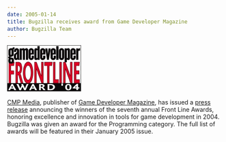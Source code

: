 ```yaml
---
date: 2005-01-14
title: Bugzilla receives award from Game Developer Magazine
author: Bugzilla Team
---
```


![](/assets/img/fla1.jpg)

[CMP Media](http://www.cmpgame.com/), publisher of [Game Developer Magazine](http://www.gdmag.com/), has issued a [press release](http://www.prnewswire.com/cgi-bin/stories.pl?ACCT=109&STORY=/www/story/01-13-2005/0002825808&EDATE=) announcing the winners of the seventh annual Front Line Awards, honoring excellence and innovation in tools for game development in 2004. Bugzilla was given an award for the Programming category. The full list of awards will be featured in their January 2005 issue.

